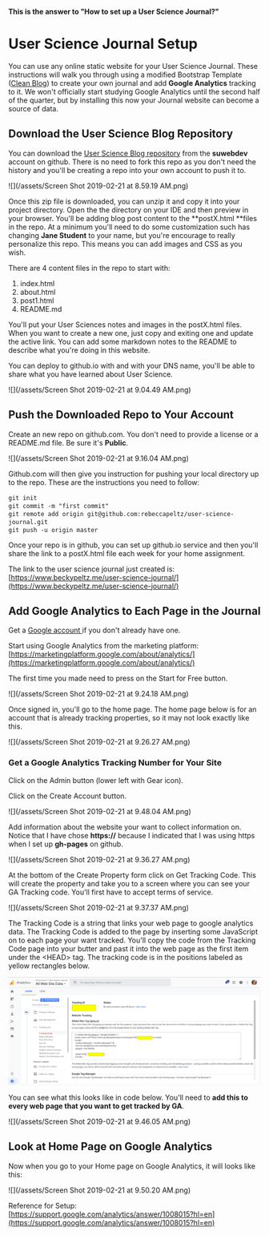 **This is the answer to "How to set up a User Science Journal?"**

# User Science Journal Setup

You can use any online static website for your User Science Journal.  These instructions will walk you through using a modified Bootstrap Template \([Clean Blog](https://startbootstrap.com/themes/clean-blog/)\) to create your own journal and add **Google Analytics** tracking to it.  We won't officially start studying Google Analytics until the second half of the quarter, but by installing this now your Journal website can become a source of data.

## Download the User Science Blog Repository

You can download the [User Science Blog repository](https://github.com/suwebdev/user-science-blog) from the **suwebdev** account on github. There is no need to fork this repo as you don't need the history and you'll be creating a repo into your own account to push it to.

![](/assets/Screen Shot 2019-02-21 at 8.59.19 AM.png)

Once this zip file is downloaded, you can unzip it and copy it into your project directory. Open the the directory on your IDE and then preview in your browser.  You'll be adding blog post content to the  **postX.html **files in the repo.  At a minimum you'll need to do some customization such has changing **Jane Student** to your name, but you're encourage to really personalize this repo.  This means you can add images and CSS as you wish.

There are 4 content files in the repo to start with:

1. index.html
2. about.html
3. post1.html
4. README.md

You'll put your User Sciences notes and images in the postX.html files.  When you want to create a new one, just copy and exiting one and update the active link.  You can add some markdown notes to the README to describe what you're doing in this website.

You can deploy to github.io with and with your DNS name, you'll be able to share what you have learned about User Science.

![](/assets/Screen Shot 2019-02-21 at 9.04.49 AM.png)

## Push the Downloaded Repo to Your Account

Create an new repo on github.com. You don't need to provide a license or a README.md file. Be sure it's **Public**.

![](/assets/Screen Shot 2019-02-21 at 9.16.04 AM.png)

Github.com will then give you instruction for pushing your local directory up to the repo.  These are the instructions you need to follow:

```
git init
git commit -m "first commit"
git remote add origin git@github.com:rebeccapeltz/user-science-journal.git
git push -u origin master
```

Once your repo is in github, you  can set up github.io service and then you'll share the link to a postX.html file each week for your home assignment.

The link to the user science journal just created is: [https://www.beckypeltz.me/user-science-journal/](https://www.beckypeltz.me/user-science-journal/)

## Add Google Analytics to Each Page in the Journal

Get a [Google account ](https://support.google.com/mail/answer/56256?hl=en)if you don't already have one.

Start using Google Analytics from the marketing platform: [https://marketingplatform.google.com/about/analytics/](https://marketingplatform.google.com/about/analytics/)

The first time you made need to press on the Start for Free button.

![](/assets/Screen Shot 2019-02-21 at 9.24.18 AM.png)

Once signed in, you'll go to the home page.  The home page below is for an account that is already tracking properties, so it may not look exactly like this.

![](/assets/Screen Shot 2019-02-21 at 9.26.27 AM.png)

### Get a Google Analytics Tracking Number for Your Site

Click on the Admin button \(lower left with Gear icon\).

Click on the Create Account button.

![](/assets/Screen Shot 2019-02-21 at 9.48.04 AM.png)

Add information about the website your want to collect information on.  Notice that I have chose **https://** because I indicated that I was using https when I set up **gh-pages** on github.

![](/assets/Screen Shot 2019-02-21 at 9.36.27 AM.png)

At the bottom of the Create Property form click on Get Tracking Code. This will create the property and take you to a screen where you can see your GA Tracking code.  You'll first have to accept terms of service.

![](/assets/Screen Shot 2019-02-21 at 9.37.37 AM.png)

The Tracking Code is a string that links your web page to google analytics data.  The Tracking Code is added to the page by inserting some JavaScript on to each page your want tracked.  You'll copy the code from the Tracking Code page into your butter and past it into the web page as the first item under the &lt;HEAD&gt; tag.  The tracking code is in the positions labeled as yellow rectangles below.

![](/assets/tracking-code-script.png)

You can see what this looks like in code below.  You'll need to **add this to every web page that you want to get tracked by GA**.

![](/assets/Screen Shot 2019-02-21 at 9.46.05 AM.png)

## Look at Home Page on Google Analytics

Now when you go to your Home page on Google Analytics, it will looks like this:

![](/assets/Screen Shot 2019-02-21 at 9.50.20 AM.png)

Reference for Setup: [https://support.google.com/analytics/answer/1008015?hl=en](https://support.google.com/analytics/answer/1008015?hl=en)

